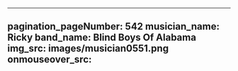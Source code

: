 ------
pagination_pageNumber: 542
musician_name: Ricky
band_name: Blind Boys Of Alabama
img_src: images/musician0551.png
onmouseover_src: 
------